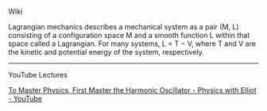 Wiki

Lagrangian mechanics describes a mechanical system as a pair (M, L) consisting of a configuration space M and a smooth function 
L within that space called a Lagrangian. For many systems, L = T − V, where T and V are the kinetic and potential energy of the system, respectively.

- - - -

YouTube Lectures

[To Master Physics, First Master the Harmonic Oscillator - Physics with Elliot - YouTube](https://youtu.be/bmGqhM-tUk4?si=O2vY8m2jhTny7gOF)
